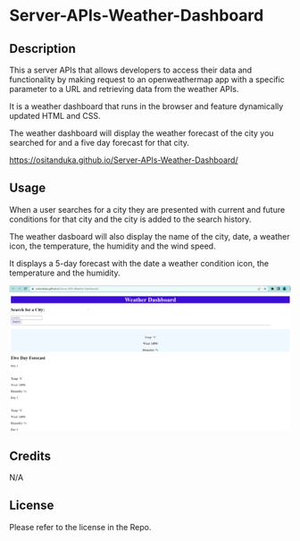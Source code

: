 # Server-APIs-Weather-Dashboard

## Description

This a server APIs that allows developers to access their data and functionality by making request to an openweathermap app with a specific parameter to a URL and retrieving data from the weather APIs.

It is a weather dashboard that runs in the browser and feature dynamically updated HTML and CSS.

The weather dashboard will display the weather forecast of the city you searched for and a five day forecast for that city.

https://ositanduka.github.io/Server-APIs-Weather-Dashboard/

## Usage

When a user searches for a city they are presented with current and future conditions for that city and the city is added to the search history.

The weather dasboard will also display the name of the city, date, a weather icon, the temperature, the humidity and the wind speed. 

It displays a 5-day forecast with the date a weather condition icon, the temperature and the humidity.


![AppScreenshort](Weather%20Dashboard.PNG)

## Credits

N/A


## License

Please refer to the license in the Repo.
